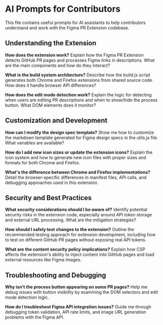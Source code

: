 # AI Prompts for Contributors

This file contains useful prompts for AI assistants to help contributors understand and work with the Figma PR Extension codebase.

## Understanding the Extension

**How does the extension work?**
Explain how the Figma PR Extension detects GitHub PR pages and processes Figma links in descriptions. What are the main components and how do they interact?

**What is the build system architecture?**
Describe how the build.js script generates both Chrome and Firefox extensions from shared source code. How does it handle browser API differences?

**How does the edit mode detection work?**
Explain the logic for detecting when users are editing PR descriptions and when to show/hide the process button. What DOM elements does it monitor?

## Customization and Development

**How can I modify the design spec template?**
Show me how to customize the markdown template generated for Figma design specs in the utils.js file. What variables are available?

**How do I add new icon sizes or update the extension icons?**
Explain the icon system and how to generate new icon files with proper sizes and formats for both Chrome and Firefox.

**What's the difference between Chrome and Firefox implementations?**
Detail the browser-specific differences in manifest files, API calls, and debugging approaches used in this extension.

## Security and Best Practices

**What security considerations should I be aware of?**
Identify potential security risks in the extension code, especially around API token storage and external URL processing. What are the mitigation strategies?

**How should I safely test changes to the extension?**
Outline the recommended testing approach for extension development, including how to test on different GitHub PR pages without exposing real API tokens.

**What are the content security policy implications?**
Explain how CSP affects the extension's ability to inject content into GitHub pages and load external resources like Figma images.

## Troubleshooting and Debugging

**Why isn't the process button appearing on some PR pages?**
Help me debug issues with button visibility by examining the DOM selectors and edit mode detection logic.

**How do I troubleshoot Figma API integration issues?**
Guide me through debugging token validation, API rate limits, and image URL generation problems with the Figma API.